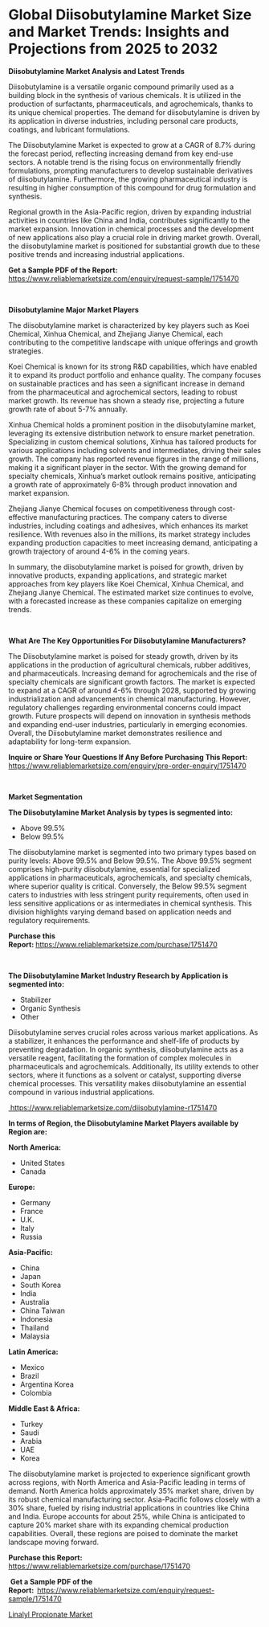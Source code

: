 <p><h1>Global Diisobutylamine Market Size and Market Trends: Insights and Projections from 2025 to 2032</h1></p><p><strong>Diisobutylamine Market Analysis and Latest Trends</strong></p>
<p><p>Diisobutylamine is a versatile organic compound primarily used as a building block in the synthesis of various chemicals. It is utilized in the production of surfactants, pharmaceuticals, and agrochemicals, thanks to its unique chemical properties. The demand for diisobutylamine is driven by its application in diverse industries, including personal care products, coatings, and lubricant formulations.</p><p>The Diisobutylamine Market is expected to grow at a CAGR of 8.7% during the forecast period, reflecting increasing demand from key end-use sectors. A notable trend is the rising focus on environmentally friendly formulations, prompting manufacturers to develop sustainable derivatives of diisobutylamine. Furthermore, the growing pharmaceutical industry is resulting in higher consumption of this compound for drug formulation and synthesis.</p><p>Regional growth in the Asia-Pacific region, driven by expanding industrial activities in countries like China and India, contributes significantly to the market expansion. Innovation in chemical processes and the development of new applications also play a crucial role in driving market growth. Overall, the diisobutylamine market is positioned for substantial growth due to these positive trends and increasing industrial applications.</p></p>
<p><strong>Get a Sample PDF of the Report:&nbsp;</strong> <a href="https://www.reliablemarketsize.com/enquiry/request-sample/1751470?utm_campaign=3199&utm_medium=2&utm_source=Github&utm_content=ia&utm_term=01042025&utm_id=diisobutylamine">https://www.reliablemarketsize.com/enquiry/request-sample/1751470</a></p>
<p>&nbsp;</p>
<p><strong>Diisobutylamine Major Market Players</strong></p>
<p><p>The diisobutylamine market is characterized by key players such as Koei Chemical, Xinhua Chemical, and Zhejiang Jianye Chemical, each contributing to the competitive landscape with unique offerings and growth strategies.</p><p>Koei Chemical is known for its strong R&D capabilities, which have enabled it to expand its product portfolio and enhance quality. The company focuses on sustainable practices and has seen a significant increase in demand from the pharmaceutical and agrochemical sectors, leading to robust market growth. Its revenue has shown a steady rise, projecting a future growth rate of about 5-7% annually.</p><p>Xinhua Chemical holds a prominent position in the diisobutylamine market, leveraging its extensive distribution network to ensure market penetration. Specializing in custom chemical solutions, Xinhua has tailored products for various applications including solvents and intermediates, driving their sales growth. The company has reported revenue figures in the range of millions, making it a significant player in the sector. With the growing demand for specialty chemicals, Xinhua’s market outlook remains positive, anticipating a growth rate of approximately 6-8% through product innovation and market expansion.</p><p>Zhejiang Jianye Chemical focuses on competitiveness through cost-effective manufacturing practices. The company caters to diverse industries, including coatings and adhesives, which enhances its market resilience. With revenues also in the millions, its market strategy includes expanding production capacities to meet increasing demand, anticipating a growth trajectory of around 4-6% in the coming years.</p><p>In summary, the diisobutylamine market is poised for growth, driven by innovative products, expanding applications, and strategic market approaches from key players like Koei Chemical, Xinhua Chemical, and Zhejiang Jianye Chemical. The estimated market size continues to evolve, with a forecasted increase as these companies capitalize on emerging trends.</p></p>
<p>&nbsp;</p>
<p><strong>What Are The Key Opportunities For Diisobutylamine Manufacturers?</strong></p>
<p><p>The Diisobutylamine market is poised for steady growth, driven by its applications in the production of agricultural chemicals, rubber additives, and pharmaceuticals. Increasing demand for agrochemicals and the rise of specialty chemicals are significant growth factors. The market is expected to expand at a CAGR of around 4-6% through 2028, supported by growing industrialization and advancements in chemical manufacturing. However, regulatory challenges regarding environmental concerns could impact growth. Future prospects will depend on innovation in synthesis methods and expanding end-user industries, particularly in emerging economies. Overall, the Diisobutylamine market demonstrates resilience and adaptability for long-term expansion.</p></p>
<p><strong>Inquire or Share Your Questions If Any Before Purchasing This Report:</strong> <a href="https://www.reliablemarketsize.com/enquiry/pre-order-enquiry/1751470?utm_campaign=3199&utm_medium=2&utm_source=Github&utm_content=ia&utm_term=01042025&utm_id=diisobutylamine">https://www.reliablemarketsize.com/enquiry/pre-order-enquiry/1751470</a></p>
<p>&nbsp;</p>
<p><strong>Market Segmentation</strong></p>
<p><strong>The Diisobutylamine Market Analysis by types is segmented into:</strong></p>
<p><ul><li>Above 99.5%</li><li>Below 99.5%</li></ul></p>
<p><p>The diisobutylamine market is segmented into two primary types based on purity levels: Above 99.5% and Below 99.5%. The Above 99.5% segment comprises high-purity diisobutylamine, essential for specialized applications in pharmaceuticals, agrochemicals, and specialty chemicals, where superior quality is critical. Conversely, the Below 99.5% segment caters to industries with less stringent purity requirements, often used in less sensitive applications or as intermediates in chemical synthesis. This division highlights varying demand based on application needs and regulatory requirements.</p></p>
<p><strong>Purchase this Report:&nbsp;</strong><a href="https://www.reliablemarketsize.com/purchase/1751470?utm_campaign=3199&utm_medium=2&utm_source=Github&utm_content=ia&utm_term=01042025&utm_id=diisobutylamine">https://www.reliablemarketsize.com/purchase/1751470</a></p>
<p>&nbsp;</p>
<p><strong>The Diisobutylamine Market Industry Research by Application is segmented into:</strong></p>
<p><ul><li>Stabilizer</li><li>Organic Synthesis</li><li>Other</li></ul></p>
<p><p>Diisobutylamine serves crucial roles across various market applications. As a stabilizer, it enhances the performance and shelf-life of products by preventing degradation. In organic synthesis, diisobutylamine acts as a versatile reagent, facilitating the formation of complex molecules in pharmaceuticals and agrochemicals. Additionally, its utility extends to other sectors, where it functions as a solvent or catalyst, supporting diverse chemical processes. This versatility makes diisobutylamine an essential compound in various industrial applications.</p></p>
<p><a href="https://www.reliablemarketsize.com/diisobutylamine-r1751470?utm_campaign=3199&utm_medium=2&utm_source=Github&utm_content=ia&utm_term=01042025&utm_id=diisobutylamine">&nbsp;https://www.reliablemarketsize.com/diisobutylamine-r1751470</a></p>
<p><strong>In terms of Region, the Diisobutylamine Market Players available by Region are:</strong></p>
<p>
    <p> <strong> North America: </strong>
        <ul>
            <li>United States</li>
            <li>Canada</li>
        </ul>
        </p> 
    <p> <strong> Europe: </strong>
        <ul>
            <li>Germany</li>
            <li>France</li>
            <li>U.K.</li>
            <li>Italy</li>
            <li>Russia</li>
        </ul>
        </p> 
    <p> <strong> Asia-Pacific: </strong>
        <ul>
            <li>China</li>
            <li>Japan</li>
            <li>South Korea</li>
            <li>India</li>
            <li>Australia</li>
            <li>China Taiwan</li>
            <li>Indonesia</li>
            <li>Thailand</li>
            <li>Malaysia</li>
        </ul>
        </p> 
    <p> <strong> Latin America: </strong>
        <ul>
            <li>Mexico</li>
            <li>Brazil</li>
            <li>Argentina Korea</li>
            <li>Colombia</li>
        </ul>
        </p> 
    <p> <strong> Middle East & Africa: </strong>
        <ul>
            <li>Turkey</li>
            <li>Saudi</li>
            <li>Arabia</li>
            <li>UAE</li>
            <li>Korea</li>
        </ul>
    </p>
    </p>
<p><p>The diisobutylamine market is projected to experience significant growth across regions, with North America and Asia-Pacific leading in terms of demand. North America holds approximately 35% market share, driven by its robust chemical manufacturing sector. Asia-Pacific follows closely with a 30% share, fueled by rising industrial applications in countries like China and India. Europe accounts for about 25%, while China is anticipated to capture 20% market share with its expanding chemical production capabilities. Overall, these regions are poised to dominate the market landscape moving forward.</p></p>
<p><strong>Purchase this Report: </strong><a href="https://www.reliablemarketsize.com/purchase/1751470?utm_campaign=3199&utm_medium=2&utm_source=Github&utm_content=ia&utm_term=01042025&utm_id=diisobutylamine">https://www.reliablemarketsize.com/purchase/1751470</a></p>
<p>&nbsp;<strong>Get a Sample PDF of the Report:&nbsp;&nbsp;</strong><a href="https://www.reliablemarketsize.com/enquiry/request-sample/1751470?utm_campaign=3199&utm_medium=2&utm_source=Github&utm_content=ia&utm_term=01042025&utm_id=diisobutylamine">https://www.reliablemarketsize.com/enquiry/request-sample/1751470</a></p>
<p><strong></strong></p>
<p><p><a href="https://github.com/sderolza/Market-Research-Report-List-1/blob/main/linalyl-propionate-market.md?utm_campaign=3199&utm_medium=2&utm_source=Github&utm_content=ia&utm_term=01042025&utm_id=diisobutylamine">Linalyl Propionate Market</a></p></p>